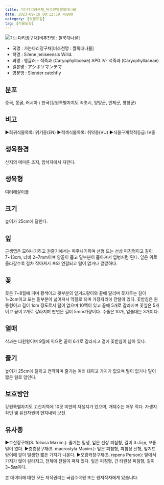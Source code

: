 ```yaml
---
title: 가는다리장구채_비추천명짤룩대나물
date: 2023-09-18 00:12:58 +0800
category: [식물도감]
tag: [식물도감]
---
```




![가는다리장구채[비추천명 : 짤룩대나물]](/fileUpload/plants/basic/Caryophyllaceae/Silene/P000003406/P000003406_202205_1_th2.jpg)
- 국명 : 가는다리장구채[비추천명 : 짤룩대나물]
- 학명 : Silene jeniseensis Willd.
- 과명 : 앵글러 - 석죽과 (Caryophyllaceae) APG Ⅳ- 석죽과 (Caryophyllaceae)
- 일본명 : アシボソマンテマ
- 영문명 : Slender catchfly


## 분포
중국, 몽골, 러시아 / 한국(강원특별자치도 속초시, 양양군, 인제군, 평창군)
## 비고
▶희귀식물목록: 위기종(EN)▶적색식물목록: 취약종(VU)▶식물구계학적등급: IV종
## 생육환경
산지의 메마른 초지, 암석지에서 자란다.
## 생육형
여러해살이풀
## 크기
높이가 25cm에 달한다.
## 잎
근생엽은 모여나기하고 원줄기에서는 마주나기하며 선형 또는 선상 피침형이고 길이 7~13cm, 너비 2~7mm이며 양끝이 좁고 밑부분이 좁아져서 엽병처럼 된다. 잎은 위로 올라갈수록 점차 작아져서 포와 연결되고 털이 없거나 깔깔하다.
## 꽃
꽃은 7~8월에 피며 황색이고 윗부분의 잎겨드랑이와 끝에 달리며 꽃자루는 길이 1~2cm이고 포는 밑부분이 넓어져서 막질로 되며 가장자리에 잔털이 있다. 꽃받침은 원통형이고 길이 1cm 정도로서 털이 없으며 10맥이 있고 끝에 5개로 갈라지며 꽃잎은 5개이고 끝이 2개로 갈라지며 판연은 길이 5mm가량이다. 수술은 10개, 암술대는 3개이다.
## 열매
삭과는 타원형이며 9월에 익으면 끝이 6개로 갈라지고 겉에 꽃받침이 남아 있다.
## 줄기
높이가 25cm에 달하고 연약하며 줄기는 여러 대이고 가지가 없으며 털이 없거나 밑이 짧은 털로 덮인다.
## 보호방안
강원특별자치도 고산지역에 10곳 미만의 자생지가 있으며, 개체수는 매우 적다. 자생지 확인 및 유전자원의 현지내외 보전.
## 유사종
▶호산장구채(S. foliosa Maxim.): 줄기는 밀생, 잎은 선상 피침형, 길이 3~5㎝, 보통 털이 없다.▶층층장구채(S. macrostyla Maxim.): 잎은 피침형, 피침상 선형, 잎겨드랑이에 잎이 밀생한 짧은 가지가 나온다.▶오랑캐장구채(S. repens Person): 밑에서 가지가 많이 갈라지고, 전체에 잔털이 퍼져 있다. 잎은 피침형, 긴 타원상 피침형, 길이 3~5㎜이다.






본 데이터에 대한 모든 저작권리는 국립수목원 또는 원저작자에게 있습니다.

